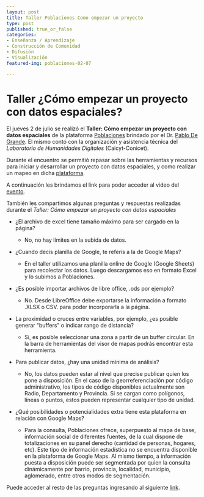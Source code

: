 ```yaml
---
layout: post
title: Taller Poblaciones Como empezar un proyecto
type: post
published: true_or_false
categories:
- Enseñanza / Aprendizaje
- Construcción de Comunidad
- Difusión
- Visualización
featured-img: poblaciones-02-07

---
```


# Taller ¿Cómo empezar un proyecto con datos espaciales?

El jueves 2 de julio se realizó el **Taller: Cómo empezar un proyecto con datos espaciales** de la plataforma <a href="https://poblaciones.org/" target="_blank">Poblaciones</a> brindado por el 
Dr. <a href= "https://www.aacademica.org/pablo.de.grande" target="_blank">Pablo De Grande</a>. El mismo contó con la organización y asistencia técnica del *Laboratorio de Humanidades Digitales* (Caicyt-Conicet). 

Durante el encuentro se permitió repasar sobre las herramientas y recursos para iniciar y desarrollar un proyecto con datos espaciales, y como realizar un mapeo en dicha <a href="https://poblaciones.org/" target="_blank">plataforma</a>.

A continuación les brindamos el link para poder acceder al video del <a href="https://youtu.be/ToxcKwII2xg" target="_blank">evento</a>.

También les compartimos algunas preguntas y respuestas realizadas durante el *Taller: Cómo empezar un proyecto con datos espaciales*

- ¿El archivo de excel tiene tamaño máximo para ser cargado en la página?
    * No, no hay límites en la subida de datos.

- ¿Cuando decis planilla de Google, te referís a la de Google Maps?
    * En el taller utilizamos una planilla online de Google (Google Sheets) para recolectar los datos. Luego descargamos eso en formato Excel y lo subimos a Poblaciones.
    
- ¿Es posible importar archivos de libre office, .ods por ejemplo?
  	* No. Desde LibreOffice debe exportarse la información a formato .XLSX o CSV. para poder incorporarla a la página.

- La proximidad o cruces entre variables, por ejemplo, ¿es posible generar “buffers” o indicar rango de distancia?
    * Sí, es posible seleccionar una zona a partir de un buffer circular. En la barra de herramientas del visor de mapas podrás encontrar esta herramienta.
    
- Para publicar datos, ¿hay una unidad mínima de análisis?
    * No, los datos pueden estar al nivel que precise publicar quien los pone a disposición. En el caso de la georreferenciación por código administrativo, los tipos de código disponibles actualmente son Radio, Departamento y Provincia. Si se cargan como polígonos, líneas o puntos, estos pueden representar cualquier tipo de unidad.

- ¿Qué posibilidades o potencialidades extra tiene esta plataforma en relación con Google Maps?
    * Para la consulta, Poblaciones ofrece, superpuesto al mapa de base, información social de diferentes fuentes, de la cual dispone de totalizaciones en su panel derecho (cantidad de personas, hogares, etc).
    Este tipo de información estadística no se encuentra disponible en la plataforma de Google Maps. Al mismo tiempo, a información puesta a disposición puede ser segmentada por quien la consulta dinámicamente por barrio, provincia, localidad, municipio, aglomerado, entre otros modos de segmentación.

Puede acceder al resto de las preguntas ingresando al siguiente <a href="https://poblaciones.org/2020/07/13/taller-como-empezar-un-proyecto-con-datos-espaciales/" target="_blank">link</a>.

